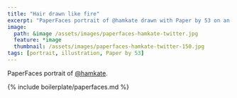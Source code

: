 ```yaml
---
title: "Hair drawn like fire"
excerpt: "PaperFaces portrait of @hamkate drawn with Paper by 53 on an iPad."
image: 
  path: &image /assets/images/paperfaces-hamkate-twitter.jpg 
  feature: *image
  thumbnail: /assets/images/paperfaces-hamkate-twitter-150.jpg
tags: [portrait, illustration, Paper by 53]
---
```


PaperFaces portrait of [@hamkate](https://twitter.com/hamkate).

{% include boilerplate/paperfaces.md %}

